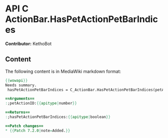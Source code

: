 # API C ActionBar.HasPetActionPetBarIndices

**Contributor:** KethoBot

## Content

The following content is in MediaWiki markdown format:

```mediawiki
{{wowapi}}
Needs summary.
 hasPetActionPetBarIndices = C_ActionBar.HasPetActionPetBarIndices(petActionID)

==Arguments==
:;petActionID:{{apitype|number}}

==Returns==
:;hasPetActionPetBarIndices:{{apitype|boolean}}

==Patch changes==
* {{Patch 7.2.0|note=Added.}}
```